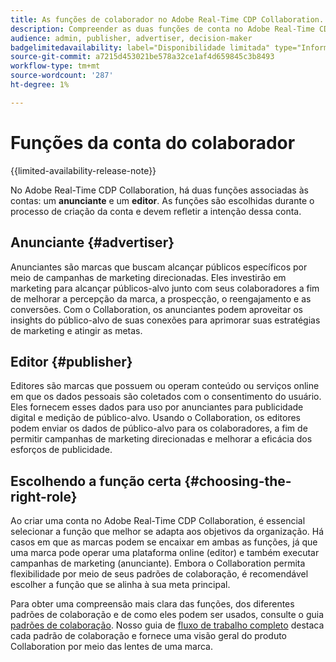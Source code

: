```yaml
---
title: As funções de colaborador no Adobe Real-Time CDP Collaboration.
description: Compreender as duas funções de conta no Adobe Real-Time CDP Collaboration
audience: admin, publisher, advertiser, decision-maker
badgelimitedavailability: label="Disponibilidade limitada" type="Informative" url="https://helpx.adobe.com/legal/product-descriptions/real-time-customer-data-platform-collaboration.html newtab=true"
source-git-commit: a7215d453021be578a32ce1af4d659845c3b8493
workflow-type: tm+mt
source-wordcount: '287'
ht-degree: 1%

---
```


# Funções da conta do colaborador

{{limited-availability-release-note}}

No Adobe Real-Time CDP Collaboration, há duas funções associadas às contas: um **anunciante** e um **editor**. As funções são escolhidas durante o processo de criação da conta e devem refletir a intenção dessa conta.

## Anunciante {#advertiser}

Anunciantes são marcas que buscam alcançar públicos específicos por meio de campanhas de marketing direcionadas. Eles investirão em marketing para alcançar públicos-alvo junto com seus colaboradores a fim de melhorar a percepção da marca, a prospecção, o reengajamento e as conversões. Com o Collaboration, os anunciantes podem aproveitar os insights do público-alvo de suas conexões para aprimorar suas estratégias de marketing e atingir as metas.

## Editor {#publisher}

Editores são marcas que possuem ou operam conteúdo ou serviços online em que os dados pessoais são coletados com o consentimento do usuário. Eles fornecem esses dados para uso por anunciantes para publicidade digital e medição de público-alvo. Usando o Collaboration, os editores podem enviar os dados de público-alvo para os colaboradores, a fim de permitir campanhas de marketing direcionadas e melhorar a eficácia dos esforços de publicidade.

## Escolhendo a função certa {#choosing-the-right-role}

Ao criar uma conta no Adobe Real-Time CDP Collaboration, é essencial selecionar a função que melhor se adapta aos objetivos da organização. Há casos em que as marcas podem se encaixar em ambas as funções, já que uma marca pode operar uma plataforma online (editor) e também executar campanhas de marketing (anunciante). Embora o Collaboration permita flexibilidade por meio de seus padrões de colaboração, é recomendável escolher a função que se alinha à sua meta principal.

Para obter uma compreensão mais clara das funções, dos diferentes padrões de colaboração e de como eles podem ser usados, consulte o guia [padrões de colaboração](/help/guide/overview/collaboration-patterns.md). Nosso guia de [fluxo de trabalho completo](/help/guide/overview/end-to-end-workflow.md) destaca cada padrão de colaboração e fornece uma visão geral do produto Collaboration por meio das lentes de uma marca.
